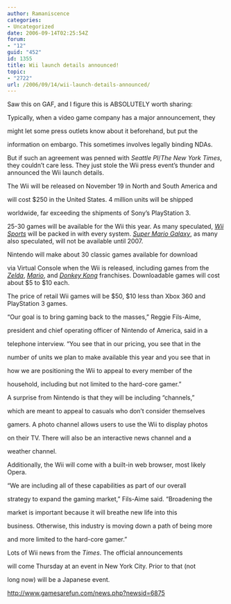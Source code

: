 ```yaml
---
author: Ramaniscence
categories:
- Uncategorized
date: 2006-09-14T02:25:54Z
forum:
- "12"
guid: "452"
id: 1355
title: Wii launch details announced!
topic:
- "2722"
url: /2006/09/14/wii-launch-details-announced/
---
```


Saw this on GAF, and I figure this is ABSOLUTELY worth sharing:

Typically, when a video game company has a major announcement, they
  
might let some press outlets know about it beforehand, but put the
  
information on embargo. This sometimes involves legally binding NDAs.
  
But if such an agreement was penned with _Seattle PI_/_The New York Times_, they couldn&#8217;t care less. They just stole the Wii press event&#8217;s thunder and announced the Wii launch details.

The Wii will be released on November 19 in North and South America and
  
will cost $250 in the United States. 4 million units will be shipped
  
worldwide, far exceeding the shipments of Sony&#8217;s PlayStation 3.

25-30 games will be available for the Wii this year. As many speculated, [_Wii Sports_](http://www.gamesarefun.com/gamesdb/search.php?by=Game&search=Wii%20Sports) will be packed in with every system. [_Super Mario Galaxy_](http://www.gamesarefun.com/gamesdb/search.php?by=Game&search=Super%20Mario%20Galaxy), as many also speculated, will not be available until 2007.

Nintendo will make about 30 classic games available for download
  
via Virtual Console when the Wii is released, including games from the [_Zelda_](http://www.gamesarefun.com/gamesdb/search.php?by=Game&search=Zelda), [_Mario_](http://www.gamesarefun.com/gamesdb/search.php?by=Game&search=Mario), and [_Donkey Kong_](http://www.gamesarefun.com/gamesdb/search.php?by=Game&search=Donkey%20Kong) franchises. Downloadable games will cost about $5 to $10 each.

The price of retail Wii games will be $50, $10 less than Xbox 360 and PlayStation 3 games.

&#8220;Our goal is to bring gaming back to the masses,&#8221; Reggie Fils-Aime,
  
president and chief operating officer of Nintendo of America, said in a
  
telephone interview. &#8220;You see that in our pricing, you see that in the
  
number of units we plan to make available this year and you see that in
  
how we are positioning the Wii to appeal to every member of the
  
household, including but not limited to the hard-core gamer.&#8221;

A surprise from Nintendo is that they will be including &#8220;channels,&#8221;
  
which are meant to appeal to casuals who don&#8217;t consider themselves
  
gamers. A photo channel allows users to use the Wii to display photos
  
on their TV. There will also be an interactive news channel and a
  
weather channel.

Additionally, the Wii will come with a built-in web browser, most likely Opera.

&#8220;We are including all of these capabilities as part of our overall
  
strategy to expand the gaming market,&#8221; Fils-Aime said. &#8220;Broadening the
  
market is important because it will breathe new life into this
  
business. Otherwise, this industry is moving down a path of being more
  
and more limited to the hard-core gamer.&#8221;

Lots of Wii news from the _Times_. The official announcements
  
will come Thursday at an event in New York City. Prior to that (not
  
long now) will be a Japanese event.

http://www.gamesarefun.com/news.php?newsid=6875